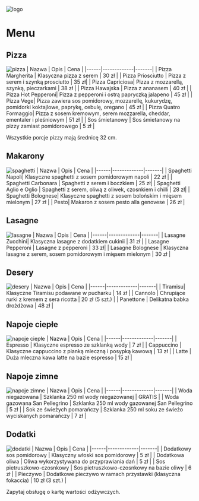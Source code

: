 ![logo](img/logo.png)
# Menu

## Pizza
![pizza](img/pizza.jpg)
| Nazwa | Opis | Cena |
|------|-------------|-------|
| Pizza Margherita | Klasyczna pizza z serem | 30 zł |
| Pizza Priosciutto | Pizza z serem i szynką prosciutto | 35 zł|
| Pizza Capriciosa| Pizza z mozzarellą, szynką, pieczarkami | 38 zł |
| Pizza Hawajska | Pizza z ananasem | 40 zł |
| Pizza Hot Pepperoni| Pizza z pepperoni i ostrą papryczką jalapeno | 45 zł |
| Pizza Vege| Pizza zawiera sos pomidorowy, mozzarellę, kukurydzę, pomidorki koktajlowe, paprykę, cebulę, oregano | 45 zł |
| Pizza Quatro Formaggio| Pizza z sosem kremowym, serem mozzarella, cheddar, ementaler i pleśniowym | 51 zł |
| Sos śmietanowy | Sos śmietanowy na pizzy zamiast pomidorowego | 5 zł |

Wszystkie porcje pizzy mają średnicę 32 cm.

## Makarony
![spaghetti](img/spaghetti.jpg)
| Nazwa | Opis | Cena |
|------|-------------|-------|
| Spaghetti Napoli| Klasyczne spaghetti z sosem pomidorowym napoli | 22 zł |
| Spaghetti Carbonara | Spaghetti z serem i boczkiem | 25 zł|
| Spaghetti Aglio e Oglio | Spaghetti z serem, oliwą z oliwek, czosnkiem i chilli | 28 zł|
| Spaghetti Bolognese| Klasyczne spaghetti z sosem bolońskim i mięsem mielonym | 27 zł |
| Pesto| Makaron z sosem pesto alla genovese | 26 zł |

## Lasagne
![lasagne](img/lasagne.jpg)
| Nazwa | Opis | Cena |
|------|-------------|-------|
| Lasagne Zucchini| Klasyczna lasagne z dodatkiem cukinii | 31 zł |
| Lasagne Pepperoni | Lasagne z pepperoni | 33 zł|
| Lasagne Bolognese | Klasyczna lasagne z serem, sosem pomidorowym i mięsem mielonym | 30 zł |

## Desery
![desery](img/desery.jpg)
| Nazwa | Opis | Cena |
|------|-------------|-------|
| Tiramisu| Klasyczne Tiramisu podawane w pucharku | 14 zł |
| Cannolo | Chrupiące rurki z kremem z sera ricotta | 20 zł (5 szt.) |
| Panettone | Delikatna babka drożdżowa | 48 zł |

## Napoje ciepłe
![napoje ciepłe](img/napoje-c.jpg)
| Nazwa | Opis | Cena |
|------|-------------|-------|
| Espresso | Klasyczne espresso ze szklanką wody | 7 zł |
| Cappuccino | Klasyczne cappuccino z pianką mleczną i posypką kawową | 13 zł |
| Latte | Duża mleczna kawa latte na bazie espresso | 15 zł |

## Napoje zimne
![napoje zimne](img/napoje-z.jpg)
| Nazwa | Opis | Cena |
|------|-------------|-------|
| Woda niegazowana | Szklanka 250 ml wody niegazowanej | GRATIS |
| Woda gazowana San Pellegrino | Szklanka 250 ml wody gazowanej San Pellegrino | 5 zł |
| Sok ze świeżych pomarańczy | Szklanka 250 ml soku ze świeżo wyciskanych pomarańczy | 7 zł |

## Dodatki
![dodatki](img/dodatki.jpg)
| Nazwa | Opis | Cena |
|------|-------------|-------|
| Dodatkowy sos pomidorowy | Klasyczny włoski sos pomidorowy | 5 zł |
| Dodatkowa oliwa | Oliwa wykorzystywana do przyprawiania dań | 5 zł |
| Sos pietruszkowo-czosnkowy | Sos pietruszkowo-czosnkowy na bazie oliwy | 6 zł |
| Pieczywo | Dodatkowe pieczywo w ramach przystawki (klasyczna fokaccia) | 10 zł (3 szt.) |

Zapytaj obsługę o kartę wartości odżywczych.
